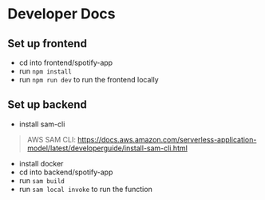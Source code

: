 # Developer Docs

## Set up frontend
* cd into frontend/spotify-app
* run `npm install`
* run `npm run dev` to run the frontend locally
  
## Set up backend
* install sam-cli
> AWS SAM CLI: https://docs.aws.amazon.com/serverless-application-model/latest/developerguide/install-sam-cli.html
* install docker
* cd into backend/spotify-app
* run `sam build`
* run `sam local invoke` to run the function
  